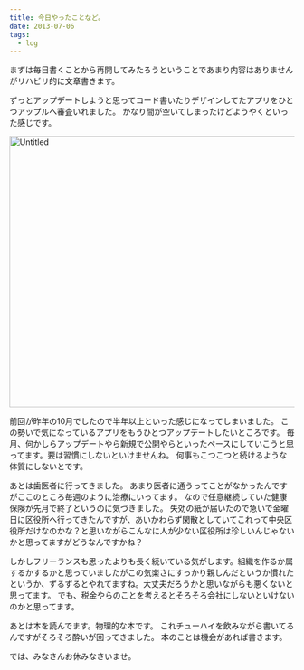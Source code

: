 ```yaml
---
title: 今日やったことなど。
date: 2013-07-06
tags:
  - log
---
```

まずは毎日書くことから再開してみたろうということであまり内容はありませんがリハビリ的に文章書きます。

ずっとアップデートしようと思ってコード書いたりデザインしてたアプリをひとつアップルへ審査いれました。
かなり間が空いてしまったけどようやくといった感じです。

<a href="https://www.flickr.com/photos/shigeki_takeguchi/16616726889" title="Untitled by shigeki takeguchi, on Flickr"><img src="https://farm9.staticflickr.com/8691/16616726889_ed4f76c735_z.jpg" width="640" height="480" alt="Untitled"></a>

前回が昨年の10月でしたので半年以上といった感じになってしまいました。
この勢いで気になっているアプリをもうひとつアップデートしたいところです。
毎月、何かしらアップデートやら新規で公開やらといったペースにしていこうと思ってます。要は習慣にしないといけませんね。
何事もこつこつと続けるような体質にしないとです。

あとは歯医者に行ってきました。
あまり医者に通うってことがなかったんですがここのところ毎週のように治療にいってます。
なので任意継続していた健康保険が先月で終了というのに気づきました。
失効の紙が届いたので急いで金曜日に区役所へ行ってきたんですが、あいかわらず閑散としていてこれって中央区役所だけなのかな？と思いながらこんなに人が少ない区役所は珍しいんじゃないかと思ってますがどうなんですかね？

しかしフリーランスも思ったよりも長く続いている気がします。組織を作るか属するかするかと思っていましたがこの気楽さにすっかり親しんだというか慣れたというか、ずるずるとやれてますね。大丈夫だろうかと思いながらも悪くないと思ってます。
でも、税金やらのことを考えるとそろそろ会社にしないといけないのかと思ってます。

あとは本を読んでます。物理的な本です。
これチューハイを飲みながら書いてるんですがそろそろ酔いが回ってきました。
本のことは機会があれば書きます。

では、みなさんお休みなさいませ。
